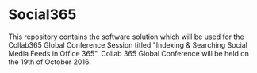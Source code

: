 # Social365
This repository contains the software solution which will be used for the Collab365 Global Conference Session titled "Indexing & Searching Social Media Feeds in Office 365". Collab 365 Global Conference will be held on the 19th of October 2016.
